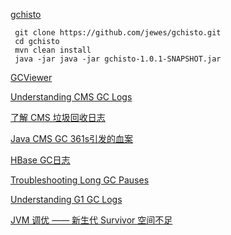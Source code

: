
[gchisto](https://github.com/jewes/gchisto)

```
 git clone https://github.com/jewes/gchisto.git
 cd gchisto
 mvn clean install 
 java -jar java -jar gchisto-1.0.1-SNAPSHOT.jar
```

[GCViewer](https://github.com/chewiebug/GCViewer)

[Understanding CMS GC Logs](https://blogs.oracle.com/poonam/entry/understanding_cms_gc_logs)

[了解 CMS 垃圾回收日志](http://ifeve.com/jvm-cms-log/)

[Java CMS GC 361s引发的血案](http://www.blogjava.net/DLevin/archive/2015/08/01/426418.html)

[HBase GC日志](http://blog.csdn.net/desilting/article/details/39340249)

[Troubleshooting Long GC Pauses](https://blogs.oracle.com/poonam/entry/troubleshooting_long_gc_pauses)

[Understanding G1 GC Logs](https://blogs.oracle.com/poonam/entry/understanding_g1_gc_logs)

[JVM 调优 —— 新生代 Survivor 空间不足](http://blog.csdn.net/wenniuwuren/article/details/50890824)
